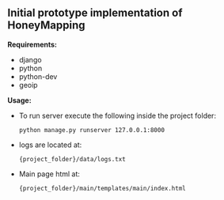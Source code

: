 Initial prototype implementation of HoneyMapping
------------------

**Requirements:**
- django
- python
- python-dev
- geoip

**Usage:**
- To run server execute the following inside the project folder:
	```
	python manage.py runserver 127.0.0.1:8000
	```

- logs are located at:
	```
	{project_folder}/data/logs.txt
	```

- Main page html at:
	```
	{project_folder}/main/templates/main/index.html
	```
